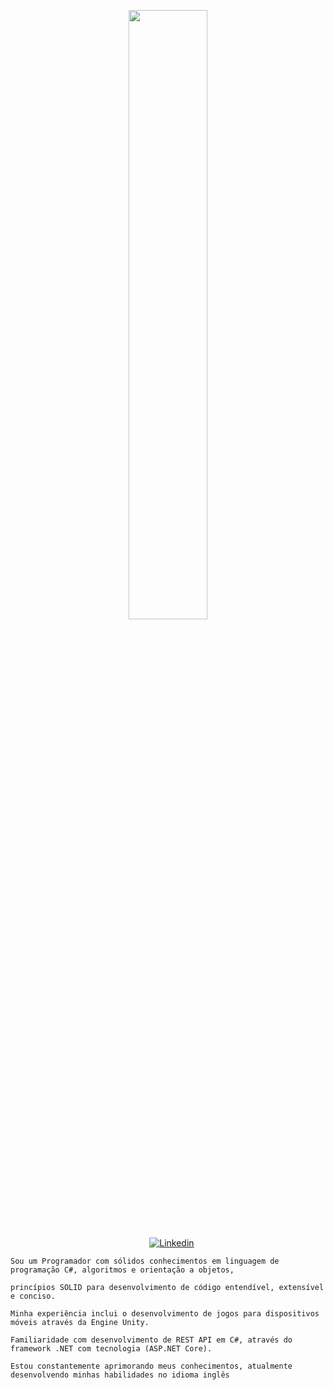 <p align="center"><img width=50% src="https://media.giphy.com/media/IThjAlJnD9WNO/giphy.gif"></p>
 
 <p align="center">
    &nbsp;&nbsp;&nbsp;
    <a href="https://www.youtube.com/c/ÁreadaProgramação"><img alt="Linkedin" src="https://img.shields.io/youtube/channel/subscribers/UCXKSo8RSfVmrawXleZ-_arg?style=social"></a><a href="https://www.linkedin.com/in/alfredo1995/" target="_blank"></a>&nbsp;
</p>     
      
    Sou um Programador com sólidos conhecimentos em linguagem de programação C#, algoritmos e orientação a objetos, 
    
    princípios SOLID para desenvolvimento de código entendível, extensível e conciso.

    Minha experiência inclui o desenvolvimento de jogos para dispositivos móveis através da Engine Unity. 

    Familiaridade com desenvolvimento de REST API em C#, através do framework .NET com tecnologia (ASP.NET Core).

    Estou constantemente aprimorando meus conhecimentos, atualmente desenvolvendo minhas habilidades no idioma inglês
